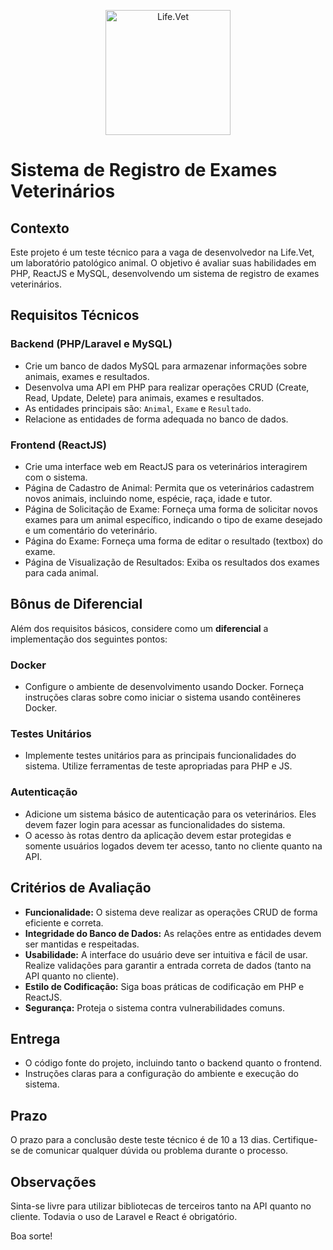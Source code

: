 <p align="center">
<img src="https://i.imgur.com/zoNpSx9.png" alt="Life.Vet" style="height: 200px;"/>
</p>

# Sistema de Registro de Exames Veterinários

## Contexto

Este projeto é um teste técnico para a vaga de desenvolvedor na Life.Vet, um laboratório patológico animal. O objetivo é avaliar suas habilidades em PHP, ReactJS e MySQL, desenvolvendo um sistema de registro de exames veterinários.

## Requisitos Técnicos

### Backend (PHP/Laravel e MySQL)

- Crie um banco de dados MySQL para armazenar informações sobre animais, exames e resultados.
- Desenvolva uma API em PHP para realizar operações CRUD (Create, Read, Update, Delete) para animais, exames e resultados.
- As entidades principais são: `Animal`, `Exame` e `Resultado`.
- Relacione as entidades de forma adequada no banco de dados.

### Frontend (ReactJS)

- Crie uma interface web em ReactJS para os veterinários interagirem com o sistema.
- Página de Cadastro de Animal: Permita que os veterinários cadastrem novos animais, incluindo nome, espécie, raça, idade e tutor.
- Página de Solicitação de Exame: Forneça uma forma de solicitar novos exames para um animal específico, indicando o tipo de exame desejado e um comentário do veterinário.
- Página do Exame: Forneça uma forma de editar o resultado (textbox) do exame.
- Página de Visualização de Resultados: Exiba os resultados dos exames para cada animal.

## Bônus de Diferencial

Além dos requisitos básicos, considere como um **diferencial** a implementação dos seguintes pontos:

### Docker

- Configure o ambiente de desenvolvimento usando Docker. Forneça instruções claras sobre como iniciar o sistema usando contêineres Docker.

### Testes Unitários

- Implemente testes unitários para as principais funcionalidades do sistema. Utilize ferramentas de teste apropriadas para PHP e JS.

### Autenticação

- Adicione um sistema básico de autenticação para os veterinários. Eles devem fazer login para acessar as funcionalidades do sistema.
- O acesso às rotas dentro da aplicação devem estar protegidas e somente usuários logados devem ter acesso, tanto no cliente quanto na API.

## Critérios de Avaliação

- **Funcionalidade:** O sistema deve realizar as operações CRUD de forma eficiente e correta.
- **Integridade do Banco de Dados:** As relações entre as entidades devem ser mantidas e respeitadas.
- **Usabilidade:** A interface do usuário deve ser intuitiva e fácil de usar. Realize validações para garantir a entrada correta de dados (tanto na API quanto no cliente).
- **Estilo de Codificação:** Siga boas práticas de codificação em PHP e ReactJS.
- **Segurança:** Proteja o sistema contra vulnerabilidades comuns.

## Entrega

- O código fonte do projeto, incluindo tanto o backend quanto o frontend.
- Instruções claras para a configuração do ambiente e execução do sistema.

## Prazo

O prazo para a conclusão deste teste técnico é de 10 a 13 dias. Certifique-se de comunicar qualquer dúvida ou problema durante o processo.

## Observações 

Sinta-se livre para utilizar bibliotecas de terceiros tanto na API quanto no cliente. Todavia o uso de Laravel e React é obrigatório. 


Boa sorte!
